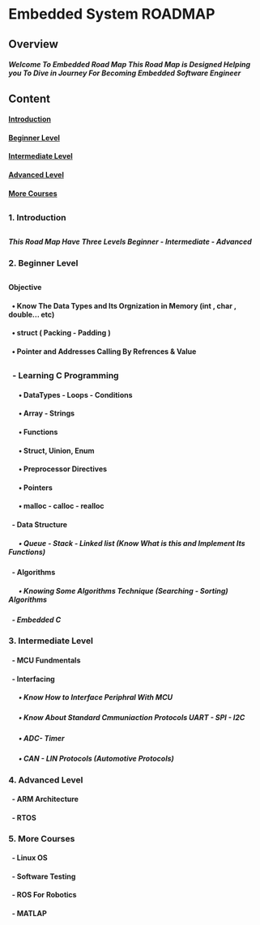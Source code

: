 # Embedded System ROADMAP

## Overview
##### Welcome To Embedded Road Map This Road Map is Designed Helping you To Dive in Journey For Becoming Embedded Software Engineer

## Content
#### [Introduction](https://github.com/AbdelrahmanMarzoq/Embedded-Road-Map/blob/main/README.md#1-introduction)
#### [Beginner Level](https://github.com/AbdelrahmanMarzoq/Embedded-Road-Map/blob/main/README.md#2-beginner-level)
#### [Intermediate Level](https://github.com/AbdelrahmanMarzoq/Embedded-Road-Map/blob/main/README.md#3-intermediate-level)
#### [Advanced Level](https://github.com/AbdelrahmanMarzoq/Embedded-Road-Map/blob/main/README.md#4-advanced-level)
#### [More Courses](https://github.com/AbdelrahmanMarzoq/Embedded-Road-Map/blob/main/README.md#5-more-courses)

## 

### 1. Introduction
##
##### This Road Map Have Three Levels Beginner - Intermediate - Advanced
### 2. Beginner Level
##
#### Objective 
#### &nbsp; • Know The Data Types and Its Orgnization in Memory (int , char , double... etc)
#### &nbsp; • struct ( Packing - Padding )
#### &nbsp; • Pointer and Addresses Calling By Refrences & Value

##
### &nbsp; - Learning C Programming
####   &nbsp; &nbsp; &nbsp; • DataTypes - Loops - Conditions
####   &nbsp; &nbsp; &nbsp; • Array - Strings
####   &nbsp; &nbsp; &nbsp; • Functions
####   &nbsp; &nbsp; &nbsp; • Struct, Uinion, Enum
####   &nbsp; &nbsp; &nbsp; • Preprocessor Directives
####   &nbsp; &nbsp; &nbsp; • Pointers
####   &nbsp; &nbsp; &nbsp; • malloc - calloc - realloc

#### &nbsp; - Data Structure
##### &nbsp; &nbsp; &nbsp; • Queue - Stack - Linked list (Know What is this and Implement Its Functions)

#### &nbsp; - Algorithms
##### &nbsp; &nbsp; &nbsp; • Knowing Some Algorithms Technique (Searching - Sorting) Algorithms

##### &nbsp; - Embedded C 


### 3. Intermediate Level
#### &nbsp; - MCU Fundmentals
#### &nbsp; - Interfacing
##### &nbsp; &nbsp; &nbsp; • Know How to Interface Periphral With MCU
##### &nbsp; &nbsp; &nbsp; • Know About Standard Cmmuniaction Protocols UART - SPI - I2C
##### &nbsp; &nbsp; &nbsp; • ADC- Timer
##### &nbsp; &nbsp; &nbsp; • CAN - LIN Protocols (Automotive Protocols)




### 4. Advanced Level
#### &nbsp; - ARM Architecture
#### &nbsp; - RTOS

### 5. More Courses
#### &nbsp; - Linux OS

#### &nbsp; - Software Testing
#### &nbsp; - ROS For Robotics
#### &nbsp; - MATLAP 





